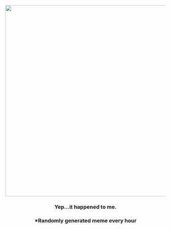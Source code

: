 <p align="center">
        <img src="https://i.redd.it/yepi923k45p81.jpg" width="600" height="600">
        </p>
        <h3 align="center">Yep...it happened to me.</h3>
        <h3 align="center">*Randomly generated meme every hour</h3>
    